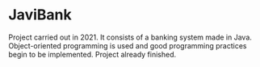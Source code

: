 # JaviBank
Project carried out in 2021. It consists of a banking system made in Java. Object-oriented programming is used and good programming practices begin to be implemented. Project already finished.
